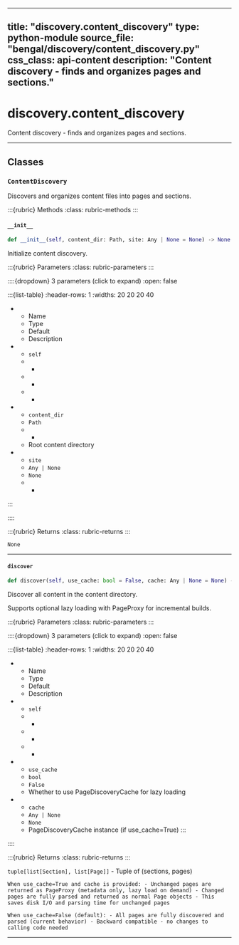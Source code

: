 
---
title: "discovery.content_discovery"
type: python-module
source_file: "bengal/discovery/content_discovery.py"
css_class: api-content
description: "Content discovery - finds and organizes pages and sections."
---

# discovery.content_discovery

Content discovery - finds and organizes pages and sections.

---

## Classes

### `ContentDiscovery`


Discovers and organizes content files into pages and sections.




:::{rubric} Methods
:class: rubric-methods
:::
#### `__init__`
```python
def __init__(self, content_dir: Path, site: Any | None = None) -> None
```

Initialize content discovery.



:::{rubric} Parameters
:class: rubric-parameters
:::

::::{dropdown} 3 parameters (click to expand)
:open: false

:::{list-table}
:header-rows: 1
:widths: 20 20 20 40

* - Name
  - Type
  - Default
  - Description
* - `self`
  - -
  - -
  - -
* - `content_dir`
  - `Path`
  - -
  - Root content directory
* - `site`
  - `Any | None`
  - `None`
  - -
:::

::::

:::{rubric} Returns
:class: rubric-returns
:::

`None`




---
#### `discover`
```python
def discover(self, use_cache: bool = False, cache: Any | None = None) -> tuple[list[Section], list[Page]]
```

Discover all content in the content directory.

Supports optional lazy loading with PageProxy for incremental builds.



:::{rubric} Parameters
:class: rubric-parameters
:::

::::{dropdown} 3 parameters (click to expand)
:open: false

:::{list-table}
:header-rows: 1
:widths: 20 20 20 40

* - Name
  - Type
  - Default
  - Description
* - `self`
  - -
  - -
  - -
* - `use_cache`
  - `bool`
  - `False`
  - Whether to use PageDiscoveryCache for lazy loading
* - `cache`
  - `Any | None`
  - `None`
  - PageDiscoveryCache instance (if use_cache=True)
:::

::::

:::{rubric} Returns
:class: rubric-returns
:::

`tuple[list[Section], list[Page]]` - Tuple of (sections, pages)


```{note}
When use_cache=True and cache is provided: - Unchanged pages are returned as PageProxy (metadata only, lazy load on demand) - Changed pages are fully parsed and returned as normal Page objects - This saves disk I/O and parsing time for unchanged pages
```

```{note}
When use_cache=False (default): - All pages are fully discovered and parsed (current behavior) - Backward compatible - no changes to calling code needed
```




---



